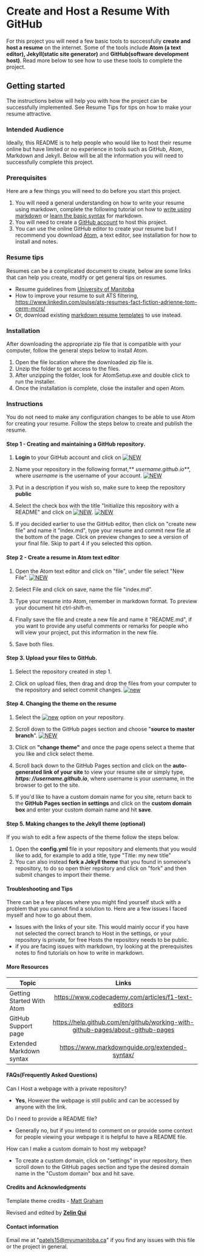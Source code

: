 # **Create and Host a Resume With GitHub**
For this project you will need a few basic tools to successfully **create and host a resume** on the internet. Some of the tools include **Atom (a text editor), Jekyll(static site generator)** and **GitHub(software development host)**. Read more below to see how to use these tools to complete the project.

## **Getting started**
The instructions below will help you with how the project can be successfully implemented. See Resume Tips for tips on how to make your resume attractive.

### **Intended Audience**
Ideally, this README is to help people who would like to host their resume online but have limited or no experience in tools such as GitHub, Atom, Markdown and Jekyll. Below will be all the information you will need to successfully complete this project.

### **Prerequisites**
Here are a few things you will need to do before you start this project.
1. You will need a general understanding on how to write your resume using markdown, complete the following tutorial on how to [write using markdown](https://guides.GitHub.com/features/mastering-markdown/ "GitHub flavored markdown") or [learn the basic syntax](https://www.markdownguide.org/basic-syntax/) for markdown.
2. You will need to create a [GitHub account](https://GitHub.com/join?source=header-home "create an account") to host this project.
3. You can use the online GitHub editor to create your resume but I recommend you download [Atom](https://GitHub.com/atom/atom/releases/tag/v1.41.0 "Atom download"), a text editor, see installation for how to install and notes.

### **Resume tips**
Resumes can be a complicated document to create, below are some links that can help you create, modify or get general tips on resumes.
* Resume guidelines from [University of Manitoba](https://umanitoba.ca/student/careerservices/media/Resume.pdf)
* How to improve your resume to suit ATS filtering, https://www.linkedin.com/pulse/ats-resumes-fact-fiction-adrienne-tom-cerm-mcrs/
* Or, download existing [markdown resume templates](https://mszep.GitHub.io/pandoc_resume/) to use instead.

### **Installation**
After downloading the appropriate zip file that is compatible with your computer, follow the general steps below to install Atom.
1. Open the file location where the downloaded zip file is.
2. Unzip the folder to get access to the files.
3. After unzipping the folder, look for AtomSetup.exe and double click to run the installer.
4. Once the installation is complete, close the installer and open Atom.

### **Instructions**
You do not need to make any configuration changes to be able to use Atom for creating your resume. Follow the steps below to create and publish the resume.

#### Step 1 - Creating and maintaining a GitHub repository.

  1. **Login** to your GitHub account and click on [![NEW](https://github.com/swetul/C3040_A2/blob/master/IMG/new-png.PNG)](#)

  2. Name your repository in the following format,** _username.github.io_**, where _username_ is the username of your account.
   [![NEW](https://github.com/swetul/C3040_A2/blob/master/IMG/create-rep.PNG)](#)

  3. Put in a description if you wish so, make sure to keep the repository **public**
  
  4. Select the check box with the title "Initialize this repository with a README" and click on [![NEW](https://github.com/swetul/C3040_A2/blob/master/IMG/repository.PNG)](#).
   [![NEW](https://github.com/swetul/C3040_A2/blob/master/IMG/create-public.PNG)](#)

  5. If you decided earlier to use the GitHub editor, then click on "create new file" and name it "index.md", type your resume and commit new file at the bottom of the page. Click on preview changes to see a version of your final file. Skip to part 4 if you selected this option.

#### Step 2 - Create a resume in Atom text editor

  1. Open the Atom text editor and click on "file", under file select "New File".
   [![NEW](https://github.com/swetul/C3040_A2/blob/master/IMG/atom-new.PNG)](#)

  2. Select File and click on save, name the file "index.md".

  3. Type your resume into Atom, remember in markdown format. To preview your document hit ctrl-shift-m.

  4. Finally save the file and create a new file and name it "README.md", if you want to provide any useful comments or remarks for people who will view your project, put this information in the new file.
  5. Save both files.

#### Step 3. Upload your files to GitHub.

  1. Select the repository created in step 1.

  2. Click on upload files, then drag and drop the files from your computer to the repository and select commit changes.
   [![new](https://github.com/swetul/C3040_A2/blob/master/IMG/panel-1.PNG)](#)

#### Step 4. Changing the theme on the resume

  1. Select the [![new](https://github.com/swetul/C3040_A2/blob/master/IMG/settings-1.PNG)](#) option on your repository.

  2. Scroll down to the GitHub pages section and choose "**source to master branch**".
    [![NEW](https://github.com/swetul/C3040_A2/blob/master/IMG/pages-git.PNG)](#)

  3. Click on **"change theme"** and once the page opens select a theme that you like and click select theme.

  4. Scroll back down to the GitHub Pages section and click on the **auto-generated link of your site** to view your resume site or simply type, **_https: //username.github.io_**, where username is your username, in the browser to get to the site.

  5. If you'd like to have a custom domain name for you site, return back to the **GitHub Pages section in settings** and click on the **custom domain box** and enter your custom domain name and hit **save**.

#### Step 5. Making changes to the Jekyll theme (optional)
If you wish to edit a few aspects of the theme follow the steps below.
  1. Open the __config.yml__ file in your repository and elements that you would like to add, for example to add a title, type "Title: my new title"
  2. You can also instead **fork a Jekyll theme** that you found in someone's repository, to do so open thier repsitory and click on "fork" and then submit changes to import their theme.

#### **Troubleshooting and Tips**

There can be a few places where you might find yourself stuck with a problem that you cannot find a solution to. Here are a few issues I faced myself and how to go about them.
* Issues with the links of your site. This would mainly occur if you have not selected the correct branch to Host in the settings, or your repository is private, for free Hosts the repository needs to be public.
* if you are facing issues with markdown, try looking at the prerequisites notes to find tutorials on how to write in markdown.

#### **More Resources**

| Topic                          | Links                                                                            |
| -------------                  |:-------------:                                                                   |
| Getting Started With Atom      | https://www.codecademy.com/articles/f1-text-editors                              |
| GitHub Support page            | https://help.github.com/en/github/working-with-github-pages/about-github-pages   |
| Extended Markdown syntax       | https://www.markdownguide.org/extended-syntax/                                   |

#### **FAQs(Frequently Asked Questions)**
Can I Host a webpage with a private repository?
* **Yes**, However the webpage is still public and can be accessed by anyone with the link.

Do I need to provide a README file?
* Generally no, but if you intend to comment on or provide some context for people viewing your webpage it is helpful to have a README file.

How can I make a custom domain to host my webpage?
* To create a custom domain, click on "settings" in your repository, then scroll down to the GitHub pages section and type the desired domain name in the "Custom domain" box and hit save.

#### **Credits and Acknowledgments**
Template theme credits -  [Matt Graham](https://twitter.com/michigangraham)

Revised and edited by **[Zelin Qui](www.github.com/Zelin-qiu)**

#### Contact information
Email me at "patels15@myumanitoba.ca" if you find any issues with this file or the project in general.
